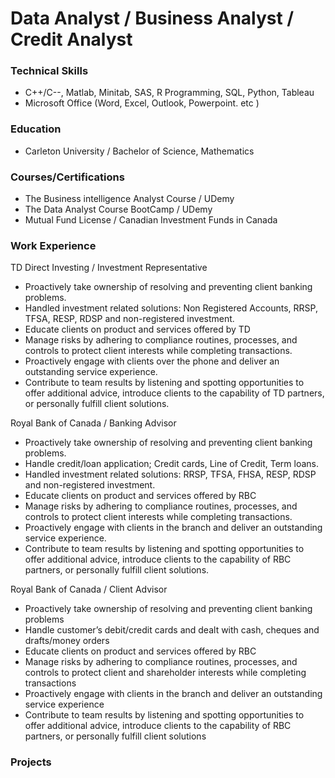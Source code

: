 # Data Analyst / Business Analyst / Credit Analyst

### Technical Skills
- C++/C--, Matlab, Minitab, SAS, R Programming, SQL, Python, Tableau
- Microsoft Office (Word, Excel, Outlook, Powerpoint. etc )

### Education
 - Carleton University / Bachelor of Science, Mathematics

### Courses/Certifications
- The Business intelligence Analyst Course / UDemy
- The Data Analyst Course BootCamp / UDemy
- Mutual Fund License / Canadian Investment Funds in Canada

### Work Experience
TD Direct Investing / Investment Representative
- Proactively take ownership of resolving and preventing client banking problems.
- Handled investment related  solutions: Non Registered Accounts, RRSP, TFSA, RESP, RDSP and non-registered investment. 
- Educate clients on product and services offered by TD
- Manage risks by adhering to compliance routines, processes, and controls to protect client interests while completing transactions.
- Proactively engage with clients over the phone  and deliver an outstanding service experience.
- Contribute to team results by listening and spotting opportunities to offer additional advice, introduce clients to the capability of TD partners, or personally fulfill client solutions.


Royal Bank of Canada / Banking Advisor
- Proactively take ownership of resolving and preventing client banking problems.
- Handle credit/loan  application; Credit cards, Line of Credit, Term loans.
- Handled investment related  solutions: RRSP, TFSA, FHSA, RESP, RDSP and non-registered investment. 
- Educate clients on product and services offered by RBC
- Manage risks by adhering to compliance routines, processes, and controls to protect client interests while completing transactions.
- Proactively engage with clients in the branch and deliver an outstanding service experience.
- Contribute to team results by listening and spotting opportunities to offer additional advice, introduce clients to the capability of RBC partners, or personally fulfill client solutions.

Royal Bank of Canada / Client Advisor
- Proactively take ownership of resolving and preventing client banking problems
- Handle customer’s debit/credit cards and dealt with cash, cheques and drafts/money orders
- Educate clients on product and services offered by RBC
- Manage risks by adhering to compliance routines, processes, and controls to protect client and shareholder interests while completing transactions
- Proactively engage with clients in the branch and deliver an outstanding service experience
- Contribute to team results by listening and spotting opportunities to offer additional advice, introduce clients to the capability of RBC partners, or personally fulfill client solutions


### Projects 
